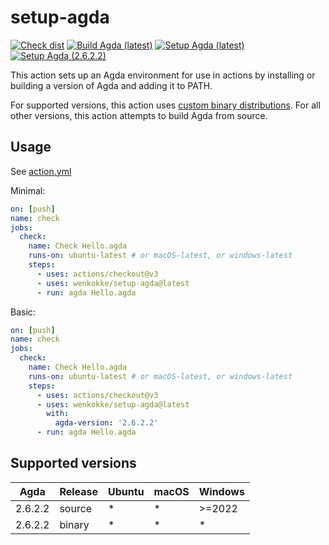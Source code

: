 # setup-agda

[![Check dist](https://github.com/wenkokke/setup-agda/actions/workflows/check-dist.yml/badge.svg)](https://github.com/wenkokke/setup-agda/actions/workflows/check-dist.yml)
[![Build Agda (latest)](https://github.com/wenkokke/setup-agda/actions/workflows/test-build-latest.yml/badge.svg)](https://github.com/wenkokke/setup-agda/actions/workflows/test-build-latest.yml)
[![Setup Agda (latest)](https://github.com/wenkokke/setup-agda/actions/workflows/test-setup-latest.yml/badge.svg)](https://github.com/wenkokke/setup-agda/actions/workflows/test-setup-latest.yml)
[![Setup Agda (2.6.2.2)](https://github.com/wenkokke/setup-agda/actions/workflows/test-setup-2_6_2_2.yml/badge.svg)](https://github.com/wenkokke/setup-agda/actions/workflows/test-setup-2_6_2_2.yml)

This action sets up an Agda environment for use in actions by installing or building a version of Agda and adding it to PATH.

For supported versions, this action uses [custom binary distributions][custom-binary-distributions].
For all other versions, this action attempts to build Agda from source.

## Usage

See [action.yml](action.yml)

Minimal:

```yaml
on: [push]
name: check
jobs:
  check:
    name: Check Hello.agda
    runs-on: ubuntu-latest # or macOS-latest, or windows-latest
    steps:
      - uses: actions/checkout@v3
      - uses: wenkokke/setup-agda@latest
      - run: agda Hello.agda
```

Basic:

```yaml
on: [push]
name: check
jobs:
  check:
    name: Check Hello.agda
    runs-on: ubuntu-latest # or macOS-latest, or windows-latest
    steps:
      - uses: actions/checkout@v3
      - uses: wenkokke/setup-agda@latest
        with:
          agda-version: '2.6.2.2'
      - run: agda Hello.agda
```

## Supported versions

| Agda    | Release | Ubuntu | macOS | Windows |
| ------- | ------- | ------ | ----- | ------- |
| 2.6.2.2 | source  | \*     | \*    | >=2022  |
| 2.6.2.2 | binary  | \*     | \*    | \*      |

[custom-binary-distributions]: https://github.com/wenkokke/setup-agda/releases/tag/latest
